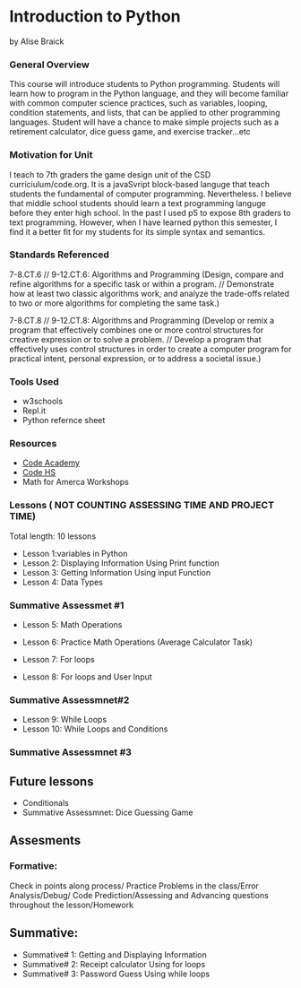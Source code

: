 # Introduction to Python
by Alise Braick

### General Overview

This course will introduce students to Python programming. Students will learn how to program in the Python language, and they will become familiar with common computer science practices, such as variables, looping, condition statements, and lists, that can be applied to other programming languages. Student will have a chance to make simple projects such as a retirement calculator, dice guess game, and exercise tracker…etc 

### Motivation for Unit

I teach to 7th graders the game design unit of the CSD curriciulum/code.org. It is a javaSvript block-based languge that teach students the fundamental of computer programming. Nevertheless.  I believe that middle school students should learn a text programming languge before they enter high school. In the past I used p5 to expose 8th graders to text programming. However, when I have learned python this semester, I find it a better fit for my students for its simple syntax and semantics.  

### Standards Referenced

7-8.CT.6 // 9-12.CT.6: Algorithms and Programming (Design, compare and refine algorithms for a specific task or within a program. // Demonstrate how at least two classic algorithms work, and analyze the trade-offs related to two or more algorithms for completing the same task.)

7-8.CT.8 // 9-12.CT.8: Algorithms and Programming (Develop or remix a program that effectively combines one or more control structures for creative expression or to solve a problem. // Develop a program that effectively uses control structures in order to create a computer program for practical intent, personal expression, or to address a societal issue.)

### Tools Used
* w3schools
* Repl.it
* Python refernce sheet

### Resources
* [Code Academy](https://www.codecademy.com/)
* [Code HS](https://codehs.com/)
* Math for Amerca Workshops


### Lessons ( NOT COUNTING ASSESSING TIME AND PROJECT TIME)
Total length: 10 lessons
* Lesson 1:variables in Python
* Lesson 2: Displaying Information Using Print function
* Lesson 3: Getting Information Using  input Function
* Lesson 4: Data Types
### Summative Assessmet #1

* Lesson 5: Math Operations 
* Lesson 6: Practice Math Operations (Average Calculator Task)

* Lesson 7: For loops
* Lesson 8: For loops and User Input
### Summative Assessmnet#2

* Lesson 9: While Loops 
* Lesson 10: While Loops and Conditions
### Summative Assessmnet #3

## Future lessons
* Conditionals
* Summative Assessmnet: Dice Guessing Game 

## Assesments
### Formative: 
Check in points along process/ Practice Problems in the class/Error Analysis/Debug/ Code Prediction/Assessing and Advancing questions throughout 
the lesson/Homework 

## Summative:  

* Summative# 1: Getting and Displaying Information
* Summative# 2: Receipt calculator Using for loops
* Summative# 3: Password Guess Using while loops



